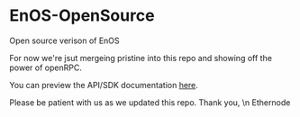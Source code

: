 # EnOS-OpenSource
Open source verison of EnOS

For now we're jsut mergeing pristine into this repo and showing off the power of openRPC.

You can preview the API/SDK documentation [here](https://playground.open-rpc.org/?schemaUrl=https://raw.githubusercontent.com/ethernodeio/EnOS-OpenSource/master/openrpc.json&uiSchema[appBar][ui:title]=EnOS&uiSchema[appBar][ui:logoUrl]=https://ethernode.io/assets/ethernode_logo_black.svg).

Please be patient with us as we updated this repo.
Thank you, \n
Ethernode